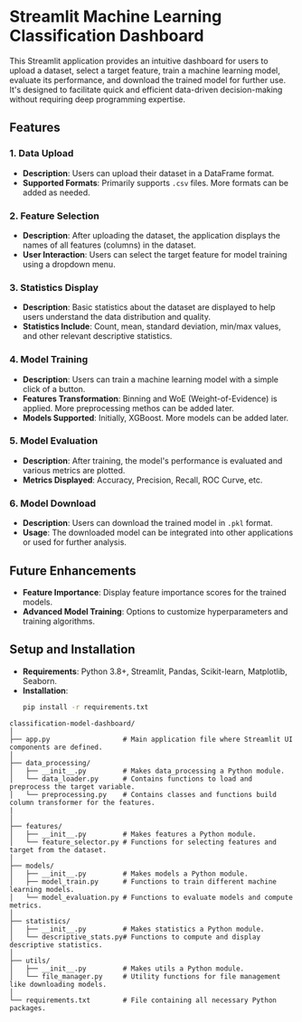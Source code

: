  # Streamlit Machine Learning Classification Dashboard

This Streamlit application provides an intuitive dashboard for users to upload a dataset, select a target feature, train a machine learning model, evaluate its performance, and download the trained model for further use. It's designed to facilitate quick and efficient data-driven decision-making without requiring deep programming expertise.

## Features

### 1. Data Upload
- **Description**: Users can upload their dataset in a DataFrame format.
- **Supported Formats**: Primarily supports `.csv` files. More formats can be added as needed.

### 2. Feature Selection
- **Description**: After uploading the dataset, the application displays the names of all features (columns) in the dataset.
- **User Interaction**: Users can select the target feature for model training using a dropdown menu.

### 3. Statistics Display
- **Description**: Basic statistics about the dataset are displayed to help users understand the data distribution and quality.
- **Statistics Include**: Count, mean, standard deviation, min/max values, and other relevant descriptive statistics.

### 4. Model Training
- **Description**: Users can train a machine learning model with a simple click of a button.
- **Features Transformation**: Binning and WoE (Weight-of-Evidence) is applied. More preprocessing methos can be added later.
- **Models Supported**: Initially, XGBoost. More models can be added later.

### 5. Model Evaluation
- **Description**: After training, the model's performance is evaluated and various metrics are plotted.
- **Metrics Displayed**: Accuracy, Precision, Recall, ROC Curve, etc.

### 6. Model Download
- **Description**: Users can download the trained model in `.pkl` format.
- **Usage**: The downloaded model can be integrated into other applications or used for further analysis.

## Future Enhancements
- **Feature Importance**: Display feature importance scores for the trained models.
- **Advanced Model Training**: Options to customize hyperparameters and training algorithms.

## Setup and Installation
- **Requirements**: Python 3.8+, Streamlit, Pandas, Scikit-learn, Matplotlib, Seaborn.
- **Installation**:
  ```bash
  pip install -r requirements.txt

```
classification-model-dashboard/
│
├── app.py                  # Main application file where Streamlit UI components are defined.
│
├── data_processing/
│   ├── __init__.py         # Makes data_processing a Python module.
│   └── data_loader.py      # Contains functions to load and preprocess the target variable.
│   └── preprocessing.py    # Contains classes and functions build column transformer for the features.
|
│
├── features/
│   ├── __init__.py         # Makes features a Python module.
│   └── feature_selector.py # Functions for selecting features and target from the dataset.
│
├── models/
│   ├── __init__.py         # Makes models a Python module.
│   ├── model_train.py      # Functions to train different machine learning models.
│   └── model_evaluation.py # Functions to evaluate models and compute metrics.
│
├── statistics/
│   ├── __init__.py         # Makes statistics a Python module.
│   └── descriptive_stats.py# Functions to compute and display descriptive statistics.
│
├── utils/
│   ├── __init__.py         # Makes utils a Python module.
│   └── file_manager.py     # Utility functions for file management like downloading models.
│
└── requirements.txt        # File containing all necessary Python packages.
```
